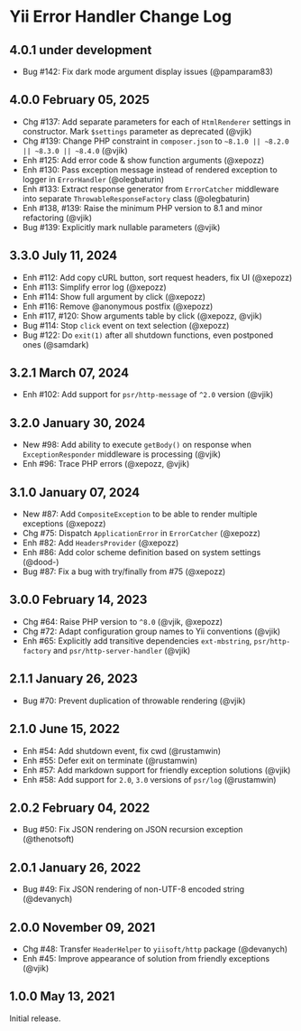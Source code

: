 # Yii Error Handler Change Log

## 4.0.1 under development

- Bug #142: Fix dark mode argument display issues (@pamparam83)

## 4.0.0 February 05, 2025

- Chg #137: Add separate parameters for each of `HtmlRenderer` settings in constructor. Mark `$settings` parameter as
  deprecated (@vjik)
- Chg #139: Change PHP constraint in `composer.json` to `~8.1.0 || ~8.2.0 || ~8.3.0 || ~8.4.0` (@vjik)
- Enh #125: Add error code & show function arguments (@xepozz)
- Enh #130: Pass exception message instead of rendered exception to logger in `ErrorHandler` (@olegbaturin)
- Enh #133: Extract response generator from `ErrorCatcher` middleware into separate `ThrowableResponseFactory` 
  class (@olegbaturin)
- Enh #138, #139: Raise the minimum PHP version to 8.1 and minor refactoring (@vjik)
- Bug #139: Explicitly mark nullable parameters (@vjik)

## 3.3.0 July 11, 2024

- Enh #112: Add copy cURL button, sort request headers, fix UI (@xepozz)
- Enh #113: Simplify error log (@xepozz)
- Enh #114: Show full argument by click (@xepozz)
- Enh #116: Remove @anonymous postfix (@xepozz)
- Enh #117, #120: Show arguments table by click (@xepozz, @vjik)
- Bug #114: Stop `click` event on text selection (@xepozz)
- Bug #122: Do `exit(1)` after all shutdown functions, even postponed ones (@samdark)

## 3.2.1 March 07, 2024

- Enh #102: Add support for `psr/http-message` of `^2.0` version (@vjik)

## 3.2.0 January 30, 2024

- New #98: Add ability to execute `getBody()` on response when `ExceptionResponder` middleware is processing (@vjik)
- Enh #96: Trace PHP errors (@xepozz, @vjik)

## 3.1.0 January 07, 2024

- New #87: Add `CompositeException` to be able to render multiple exceptions (@xepozz)
- Chg #75: Dispatch `ApplicationError` in `ErrorCatcher` (@xepozz)
- Enh #82: Add `HeadersProvider` (@xepozz)
- Enh #86: Add color scheme definition based on system settings (@dood-)
- Bug #87: Fix a bug with try/finally from #75 (@xepozz)

## 3.0.0 February 14, 2023

- Chg #64: Raise PHP version to `^8.0` (@vjik, @xepozz)
- Chg #72: Adapt configuration group names to Yii conventions (@vjik)
- Enh #65: Explicitly add transitive dependencies `ext-mbstring`, `psr/http-factory` and
  `psr/http-server-handler` (@vjik)

## 2.1.1 January 26, 2023

- Bug #70: Prevent duplication of throwable rendering (@vjik)

## 2.1.0 June 15, 2022

- Enh #54: Add shutdown event, fix cwd (@rustamwin)
- Enh #55: Defer exit on terminate (@rustamwin)
- Enh #57: Add markdown support for friendly exception solutions (@vjik)
- Enh #58: Add support for `2.0`, `3.0` versions of `psr/log` (@rustamwin)

## 2.0.2 February 04, 2022

- Bug #50: Fix JSON rendering on JSON recursion exception (@thenotsoft)

## 2.0.1 January 26, 2022

- Bug #49: Fix JSON rendering of non-UTF-8 encoded string (@devanych)

## 2.0.0 November 09, 2021

- Chg #48: Transfer `HeaderHelper` to `yiisoft/http` package (@devanych)
- Enh #45: Improve appearance of solution from friendly exceptions (@vjik)

## 1.0.0 May 13, 2021

Initial release.
